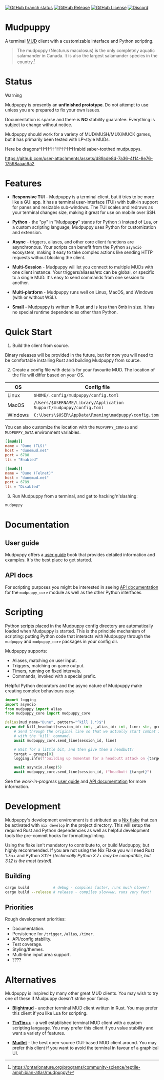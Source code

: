[![GitHub branch status](https://img.shields.io/github/actions/workflow/status/mudpuppy-rs/mudpuppy/rust.yml?style=for-the-badge)](https://github.com/mudpuppy-rs/mudpuppy/actions/workflows/rust.yml)
[![GitHub Release](https://img.shields.io/github/v/release/mudpuppy-rs/mudpuppy?include_prereleases&style=for-the-badge)](https://github.com/mudpuppy-rs/mudpuppy/releases)
[![GitHub License](https://img.shields.io/github/license/mudpuppy-rs/mudpuppy?style=for-the-badge&label=License)](https://github.com/mudpuppy-rs/mudpuppy?tab=MIT-1-ov-file#readme)
[![Discord](https://img.shields.io/discord/1292557013276168203?style=for-the-badge&label=Discord)](https://discord.gg/bRadchaGFq)

# Mudpuppy

A terminal [MUD] client with a customizable interface and Python scripting.

> The mudpuppy (Necturus maculosus) is the only completely aquatic salamander in
> Canada. It is also the largest salamander species in the country.[^1]

[^1]: https://ontarionature.org/programs/community-science/reptile-amphibian-atlas/mudpuppy/

[MUD]: https://en.wikipedia.org/wiki/Multi-user_dungeon

# Status

> [!WARNING]
> Mudpuppy is presently an **unfinished prototype**. Do not attempt to use unless
> you are prepared to fix your own issues.
>
> Documentation is sparse and there is **NO** stability guarantee. Everything is
> subject to change without notice.
>
> Mudpuppy should work for a variety of MUD/MUSH/MUX/MUCK games, but it has
> primarily been tested with LP-style MUDs.
>
> Here be dragons^H^H^H^H^H^H^Hrabid saber-toothed mudpuppys.

https://github.com/user-attachments/assets/d89ade8d-7a36-4f14-8e76-17598aaac9a2

# Features

* **Responsive TUI** - Mudpuppy is a terminal client, but it tries to be more
  like a GUI app. It has a terminal user-interface (TUI) with built-in support
  for panes and resizable sub-windows. The TUI scales and redraws as your
  terminal changes size, making it great for use on mobile over SSH.

* **Python** - the "py" in "Mudpup**py**" stands for Python :) Instead of Lua,
  or a custom scripting language, Mudpuppy uses Python for customization and
  extension.

* **Async** - triggers, aliases, and other core client functions are
  asynchronous. Your scripts can benefit from the Python `asyncio` ecosystem,
  making it easy to take complex actions like sending HTTP requests without
  blocking the client.

* **Multi-Session** - Mudpuppy will let you connect to multiple MUDs with one
  client instance. Your triggers/aliases/etc can be global, or specific to
  a single MUD. It's easy to send commands from one session to another.

* **Multi-platform** - Mudpuppy runs well on Linux, MacOS, and Windows (with or
  without WSL).

* **Small** - Mudpuppy is written in Rust and is less than 8mb in size. It has
  no special runtime dependencies other than Python.

# Quick Start

1. Build the client from source.

Binary releases will be provided in the future, but for now you will need to
be comfortable installing Rust and building Mudpuppy from source.

2. Create a config file with details for your favourite MUD. The location of the
   file will differ based on your OS.

| OS      | Config file                                                      |
|---------|------------------------------------------------------------------|
| Linux   | `$HOME/.config/mudpuppy/config.toml`                             |
| MacOS   | `/Users/$USERNAME/Library/Application Support/mudpuppy/config.toml` |
| Windows | `C:\Users\$USER\AppData\Roaming\mudpuppy\config.toml`            |

You can also customize the location with the `MUDPUPPY_CONFIG` and
`MUDPUPPY_DATA` environment variables.

```toml
[[muds]]
name = "Dune (TLS)"
host = "dunemud.net"
port = 6788
tls = "Enabled"

[[muds]]
name = "Dune (Telnet)"
host = "dunemud.net"
port = 6789
tls = "Disabled"
```

3. Run Mudpuppy from a terminal, and get to hacking'n'slashing:

```bash
mudpuppy
```

# Documentation

## User guide

Mudpuppy offers a [user guide] book that provides detailed information and
examples. It's the best place to get started.

[user guide]: https://mudpuppy-rs.github.io/mudpuppy/user-guide/

## API docs

For scripting purposes you might be interested in seeing [API documentation]
for the `mudpuppy_core` module as well as the other Python interfaces.

[API documentation]: https://mudpuppy-rs.github.io/mudpuppy/api-docs/

# Scripting

Python scripts placed in the Mudpuppy config directory are automatically loaded
when Mudpuppy is started. This is the principle mechanism of scripting: putting
Python code that interacts with Mudpuppy through the `mudpuppy` and
`mudpuppy_core` packages in your config dir.

Mudpuppy supports:

* Aliases, matching on user input.
* Triggers, matching on game output.
* Timers, running on fixed intervals.
* Commands, invoked with a special prefix.

Helpful Python decorators and the async nature of Mudpuppy make creating complex
behaviours easy:

```python
import logging
import asyncio
from mudpuppy import alias
from mudpuppy_core import mudpuppy_core

@alias(mud_name="Dune", pattern="^kill (.*)$")
async def kill_headbutt(session_id: int, _alias_id: int, line: str, groups):
    # Send through the original line so that we actually start combat in-game
    # with the 'kill' command.
    await mudpuppy_core.send_line(session_id, line)

    # Wait for a little bit, and then give them a headbutt!
    target = groups[0]
    logging.info(f"building up momentum for a headbutt attack on {target}")

    await asyncio.sleep(5)
    await mudpuppy_core.send_line(session_id, f"headbutt {target}")
```

See the _work-in-progress_ [user guide] and [API documentation] for more
information.

# Development

Mudpuppy's development environment is distributed as a [Nix flake] that can be
activated with `nix develop` in the project directory. This will setup the
required Rust and Python dependencies as well as helpful development tools like
pre-commit hooks for formatting/linting.

Using the flake isn't mandatory to contribute to, or build Mudpuppy, but highly
recommended. If you are not using the Nix Flake you will need Rust 1.75+ and
Python 3.12+ (_techincally Python 3.7+ may be compatible, but 3.12 is the most
tested_).

[Nix flake]: https://zero-to-nix.com/concepts/flakes

## Building

```bash
cargo build           # debug - compiles faster, runs much slower!
cargo build --release # release - compiles slowwww, runs very fast!
```

## Priorities

Rough development priorities:

* Documentation.
* Persistence for `/trigger`, `/alias`, `/timer`.
* API/config stability.
* Test coverage.
* Styling/themes.
* Multi-line input area support.
* ????

# Alternatives

Mudpuppy is inspired by many other great MUD clients. You may wish to try one of
these if Mudpuppy doesn't strike your fancy.

* **[Blightmud]** - another terminal MUD client written in Rust. You may prefer
  this client if you like Lua for scripting.

* **[TinTin++]** - a well established terminal MUD client with a custom
  scripting language. You may prefer this client if you value stability and
  want a variety of features.

* **[Mudlet]** - the best open-source GUI-based MUD client around. You may
  prefer this client if you want to avoid the terminal in favour of a graphical
  UI.

[Blightmud]: https://github.com/blightmud/blightmud
[TinTin++]: https://tintin.mudhalla.net/
[Mudlet]: https://www.mudlet.org/
